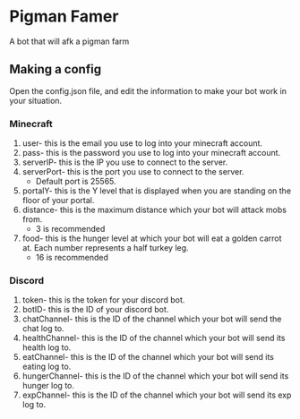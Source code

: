 # Pigman Famer
A bot that will afk a pigman farm

## Making a config
Open the config.json file, and edit the information to make your bot work in your situation.

### Minecraft
1. user- this is the email you use to log into your minecraft account.
2. pass- this is the password you use to log into your minecraft account.
3. serverIP- this is the IP you use to connect to the server.
4. serverPort- this is the port you use to connect to the server. 
    * Default port is 25565.
4. portalY- this is the Y level that is displayed when you are standing on the floor of your portal.
5.  distance- this is the maximum distance which your bot will attack mobs from.    
    * 3 is recommended
6. food- this is the hunger level at which your bot will eat a golden carrot at. Each number represents a half turkey leg. 
    * 16 is recommended

### Discord
1. token- this is the token for your discord bot.
2. botID- this is the ID of your discord bot.
3. chatChannel- this is the ID of the channel which your bot will send the chat log to.
4. healthChannel- this is the ID of the channel which your bot will send its health log to.
5. eatChannel- this is the ID of the channel which your bot will send its eating log to.
6. hungerChannel- this is the ID of the channel which your bot will send its hunger log to.
7. expChannel- this is the ID of the channel which your bot will send its exp log to.